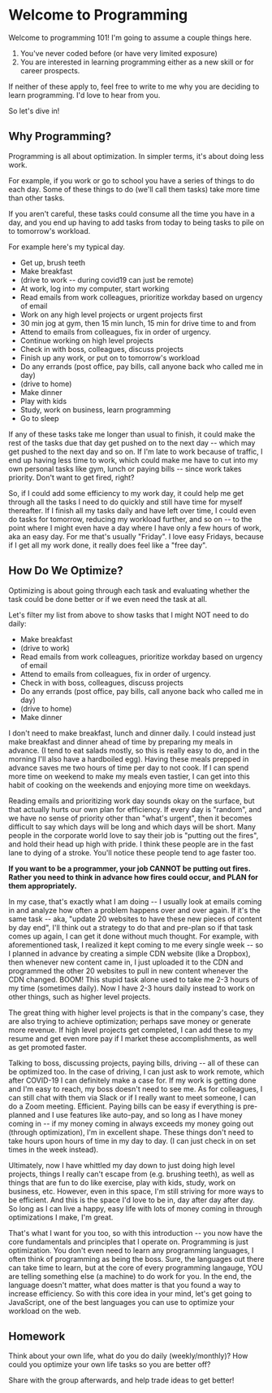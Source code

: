 # Welcome to Programming

Welcome to programming 101!  I'm going to assume a couple things here.  

1.  You've never coded before (or have very limited exposure)
2.  You are interested in learning programming either as a new skill or for career prospects.

If neither of these apply to, feel free to write to me why you are deciding to learn programming.  I'd love to hear from you.

So let's dive in!

## Why Programming?

Programming is all about optimization.  In simpler terms, it's about doing less work.

For example, if you work or go to school you have a series of things to do each day.  Some of these things to do (we'll call them tasks) take more time than other tasks.

If you aren't careful, these tasks could consume all the time you have in a day, and you end up having to add tasks from today to being tasks to pile on to tomorrow's workload.   

For example here's my typical day.

- Get up, brush teeth
- Make breakfast
- (drive to work -- during covid19 can just be remote)
- At work, log into my computer, start working
- Read emails from work colleagues, prioritize workday based on urgency of email
- Work on any high level projects or urgent projects first
- 30 min jog at gym, then 15 min lunch, 15 min for drive time to and from
- Attend to emails from colleagues, fix in order of urgency.
- Continue working on high level projects
- Check in with boss, colleagues, discuss projects
- Finish up any work, or put on to tomorrow's workload
- Do any errands (post office, pay bills, call anyone back who called me in day)
- (drive to home)
- Make dinner
- Play with kids
- Study, work on business, learn programming
- Go to sleep

If any of these tasks take me longer than usual to finish, it could make the rest of the tasks due that day get pushed on to the next day -- which may get pushed to the next day and so on.   If I'm late to work because of traffic, I end up having less time to work, which could make me have to cut into my own personal tasks like gym, lunch or paying bills -- since work takes priority.  Don't want to get fired, right?

So, if I could add some efficiency to my work day, it could help me get through all the tasks I need to do quickly and still have time for myself thereafter.  If I finish all my tasks daily and have left over time, I could even do tasks for tomorrow, reducing my workload further, and so on -- to the point where I might even have a day where I have only a few hours of work, aka an easy day.  For me that's usually "Friday".  I love easy Fridays, because if I get all my work done, it really does feel like a "free day". 

## How Do We Optimize?

Optimizing is about going through each task and evaluating whether the task could be done better or if we even need the task at all.

Let's filter my list from above to show tasks that I might NOT need to do daily:

- Make breakfast
- (drive to work)
- Read emails from work colleagues, prioritize workday based on urgency of email
- Attend to emails from colleagues, fix in order of urgency.
- Check in with boss, colleagues, discuss projects
- Do any errands (post office, pay bills, call anyone back who called me in day)
- (drive to home)
- Make dinner

I don't need to make breakfast, lunch and dinner daily.  I could instead just make breakfast and dinner ahead of time by preparing my meals in advance.  (I tend to eat salads mostly, so this is really easy to do, and in the morning I'll also have a hardboiled egg).  Having these meals prepped in advance saves me two hours of time per day to not cook.  If I can spend more time on weekend to make my meals even tastier, I can get into this habit of cooking on the weekends and enjoying more time on weekdays.

Reading emails and prioritizing work day sounds okay on the surface, but that actually hurts our own plan for efficiency.  If every day is "random", and we have no sense of priority other than "what's urgent", then it becomes difficult to say which days will be long and which days will be short.  Many people in the corporate world love to say their job is "putting out the fires", and hold their head up high with pride.  I think these people are in the fast lane to dying of a stroke.   You'll notice these people tend to age faster too.  

**If you want to be a programmer, your job CANNOT be putting out fires.  Rather you need to think in advance how fires could occur, and PLAN for them appropriately.**

In my case, that's exactly what I am doing -- I usually look at emails coming in and analyze how often a problem happens over and over again.  If it's the same task -- aka, "update 20 websites to have these new pieces of content by day end", I'll think out a strategy to do that and pre-plan so if that task comes up again, I can get it done without much thought.  For example, with aforementioned task, I realized it kept coming to me every single week -- so I planned in advance by creating a simple CDN website (like a Dropbox), then whenever new content came in, I just uploaded it to the CDN and programmed the other 20 websites to pull in new content whenever the CDN changed.  BOOM! This stupid task alone used to take me 2-3 hours of my time (sometimes daily).  Now I have 2-3 hours daily instead to work on other things, such as higher level projects.

The great thing with higher level projects is that in the company's case, they are also trying to achieve optimization; perhaps save money or generate more revenue.  If high level projects get completed, I can add these to my resume and get even more pay if I market these accomplishments, as well as get promoted faster.  

Talking to boss, discussing projects, paying bills, driving -- all of these can be optimized too.  In the case of driving, I can just ask to work remote, which after COVID-19 I can definitely make a case for.  If my work is getting done and I'm easy to reach, my boss doesn't need to see me.  As for colleagues, I can still chat with them via Slack or if I really want to meet someone, I can do a Zoom meeting.  Efficient.   Paying bills can be easy if everything is pre-planned and I use features like auto-pay, and so long as I have money coming in -- if my money coming in always exceeds my money going out (through optimization), I'm in excellent shape.   These things don't need to take hours upon hours of time in my day to day.   (I can just check in on set times in the week instead).  

Ultimately, now I have whittled my day down to just doing high level projects, things I really can't escape from (e.g. brushing teeth), as well as things that are fun to do like exercise, play with kids, study, work on business, etc.  However, even in this space, I'm still striving for more ways to be efficient. And this is the space I'd love to be in, day after day after day.   So long as I can live a happy, easy life with lots of money coming in through optimizations I make, I'm great.

That's what I want for you too, so with this introduction -- you now have the core fundamentals and principles that I operate on.  Programming is just optimization.  You don't even need to learn any programming languages, I often think of programming as being the boss.  Sure, the languages out there can take time to learn, but at the core of every programming langauge, YOU are telling something else (a machine) to do work for you.  In the end, the language doesn't matter, what does matter is that you found a way to increase efficiency.   So with this core idea in your mind, let's get going to JavaScript, one of the best languages you can use to optimize your workload on the web.

## Homework

Think about your own life, what do you do daily (weekly/monthly)?  How could you optimize your own life tasks so you are better off?

Share with the group afterwards, and help trade ideas to get better!














